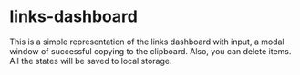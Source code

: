 # links-dashboard
This is a simple representation of the links dashboard with input, a modal window of successful copying to the clipboard.
Also, you can delete items. All the states will be saved to local storage.
